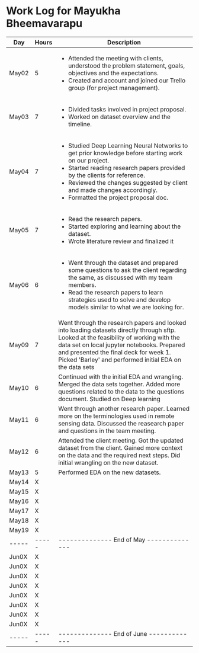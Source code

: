 # Work Log for Mayukha Bheemavarapu

| Day   | Hours | Description                              |
|-------|-------|------------------------------------------|
| May02 | 5     | <ul><li>Attended the meeting with clients, understood the problem statement, goals, objectives and the expectations.</li><li>Created and account and joined our Trello group (for project management). </li><ul>|
| May03 | 7     | <ul><li>Divided tasks involved in project proposal.</li><li>Worked on dataset overview and the timeline.</li></ul> |
| May04 | 7     |   <ul><li>Studied Deep Learning Neural Networks to get prior knowledge before starting work on our project.</li><li>Started reading research papers provided by the clients for reference.</li><li>Reviewed the changes suggested by client and made changes accordingly.</li><li>Formatted the project proposal doc.</li></ul>                                       |
| May05 | 7     |     <ul><li>Read the research papers. </li><li>Started exploring and learning about the dataset.</li><li>Wrote literature review and finalized it </li></ul>                                     |
| May06 | 6     |        <ul><li>Went through the dataset and prepared some questions to ask the client regarding the same, as discussed with my team members. </li><li>Read the research papers to learn strategies used to solve and develop models similar to what we are looking for.</li></ul>                                  |
| May09 | 7    |           Went through the research papers and looked into loading datasets directly through sftp. Looked at the feasibility of working with the data set on local jupyter notebooks. Prepared and presented the final deck for week 1. Picked 'Barley' and performed initial EDA on the data sets                              |
| May10 | 6     |   Continued with the initial EDA and wrangling. Merged the data sets together. Added more questions related to the data to the questions document. Studied on Deep learning                                   |
| May11 | 6     |                         Went through another research paper. Learned more on the terminologies used in remote sensing data.   Discussed the reasearch paper and questions in the team meeting.               |
| May12 | 6     |              Attended the client meeting. Got the updated dataset from the client. Gained more context on the data and the required next steps. Did initial wrangling on the new dataset.                         |
| May13 | 5     |             Performed EDA on the new datasets.                              |
| May14 | X     |                                          |
| May15 | X     |                                          |
| May16 | X     |                                          |
| May17 | X     |                                          |
| May18 | X     |                                          |
| May19 | X     |                                          |  
| ----- | ----- | -------------- End of May -------------- |
| Jun0X | X     |                                          |
| Jun0X | X     |                                          |
| Jun0X | X     |                                          |
| Jun0X | X     |                                          |
| Jun0X | X     |                                          |
| Jun0X | X     |                                          |
| Jun0X | X     |                                          |
| Jun0X | X     |                                          |
| ----- | ----- | -------------- End of June ------------- |

